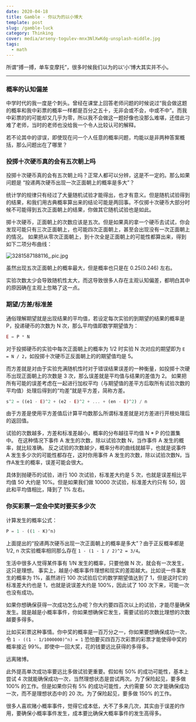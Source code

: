 ```yaml
---
date: 2020-04-18
title: Gamble - 你以为的以小博大
template: post
slug: /gamble-luck
category: Thinking
cover: media/arseny-togulev-mnx3NlXwKdg-unsplash-middle.jpg
tags:
  - math
---
```


所谓“搏一搏，单车变摩托”，很多时候我们以为的以‘小’博大其实并不小。

---

### 概率的认知偏差

中学时代的我一度是个刺头。曾经在课堂上回答老师问题的时候说过“我会做这题的概率和我中彩票的概率一样都是百分之五十，无非会或不会，中或不中”。而我中彩票的的可能却又几乎为零，所以我不会做这一题好像也没那么难堪，还借此刁难了老师，当时的老师也没给我一个令人比较认可的解释。

若不论其中的谬误，即使现在问一个人任意的概率问题，均能以是非两种答案概括，那么问题出在了哪里？

### 投掷十次硬币真的会有五次朝上吗

投掷十次硬币真的会有五次朝上吗？正常人都可以分辨，这是不一定的。那么如果问题是 “投递两次硬币出现一次正面朝上的概率是多大”？

统计学的规律只有经过了大量随机试验才能得出，也才有意义。但是随机试验得到的结果，和我们用古典概率算出来的结论可能是两回事。不仅掷十次硬币大部分时候不可能得到五次正面朝上的结果，你做其它随机试验也是如此。

掷十次硬币，正面朝上的次数应该是五次。但是如果真的拿一个硬币去试试，你会发现可能只有三次正面朝上，也可能四次正面朝上，甚至会出现没有一次正面朝上的情况。
如果把从零次正面朝上，到十次全是正面朝上的可能性都算出来，得到如下二项分布曲线：

![3281587188116_.pic.jpg](https://i.loli.net/2020/04/18/Evufds9KiYX23qP.jpg)

虽然出现五次正面朝上的概率最大，但是概率也只是在 0.25(0.246) 左右。

实验次数太少会导致随机性太大，而这导致很多人存在主观认知偏差，都明白其中的原因确在主观上忽略了这一点。

### 期望/方差/标准差

通俗理解期望就是出现结果的平均值，若设定每次实验的到期望的结果的概率是 P，投递硬币的次数为 N 次，那么平均值即数学期望值为：

```js
E = P * N
```

对于投掷硬币的实验中每次正面朝上的概率为 1/2 时实验 N 次对应的期望即为 `E = N / 2`，如投掷十次硬币正反面朝上的的期望值均是 5。

而方差就是对由于实验充满随机性时对于错误结果误差的一种衡量，如投掷十次硬币出现正面朝上的次数是 3 次，那么误差就是平均值与结果的差值为 2。
如果把所有可能的误差考虑在一起进行加权平均（与期望值的差平方后取所有试验次数的平均值）处理后得到的“均差”就是平方差，简称方差。

```js
s^2 = ((e1 - E)^2 + (e2 - E)^2 + ... + (en - E)^2) / n
```

由于方差是使用平方差值后计算平均数那么所谓标准差就是对方差进行开根处理后的返回值。

试验的次数越多，方差和标准差越小，概率的分布越往平均值 N * P 的位置集中。
在这种情况下事件 A 发生的次数，除以试验次数 N，当作事件 A 发生的概率，就比较准确。
反之试验的次数越少，概率分布的曲线就越平，也就是说事件 A 发生多少次的可能性都存在，这时你用事件 A 发生的次数，除以试验次数N，当作A发生的概率，误差可能会很大。

具体到抛硬币的试验，进行 100 次试验，标准差大约是 5 次，也就是误差相比平均值 50 大约是 10%。但是如果我们做 10000 次试验，标准差大约只有 50，因此和平均值相比，降到了 1% 左右。

### 你买彩票一定会中奖时要买多少次

计算发生的概率公式：

```js
P = 1 - ((1 - K)^n)
```

上面提出的“投递两次硬币出现一次正面朝上的概率是多大”？由于正反概率都是 1/2, n 次实验概率相同那么存在 `1 - (1 - 1 / 2)^2 = 3/4`。

生活中很多人觉得某件事有 1/N 发生的概率，只要他做 N 次，就会有一次发生，这只是理想。
事实上，越是小概率事件理想和现实的差距越大。比如说一件事发生的概率为 1%，虽然进行 100 次试验后它的数学期望值达到了 1，但是这时它的标准差大约也是 1，也就是说误差大约是 100%，因此试了 100 次下来，可能一次也没有成功。

如果你想确保获得一次成功怎么办呢？你大约要四百次以上的试验，才能尽量确保发生。就是越是小概率事件，你如果想确保它发生，需要试验的次数比理想的次数越要多得多。

比如买彩票这种事情。你中奖的概率是一百万分之一，你如果要想确保成功一次，令 `1 - ((1 - 1/1000000)^n) = 1` 恐怕要买四百万次彩票的彩票才能使得中奖的概率接近 99%。即使中一回大奖，花的钱要远比获得的多得多。

远离赌博。

此外提高单次成功率要远比多做试验更重要。假如有 50% 的成功可能性，基本上尝试 4 次就能确保成功一次，当然理想状态是尝试两次。为了保险起见，要多做 100% 的工作。但是如果你只有 5% 的成功可能性，大约需要 50 次才能确保成功一次，而不是理想状态中的 20 次。为了保险起见，要多做 150% 的工作。

很多人喜欢赌小概率事件，觉得它成本低，大不了多来几次，其实由于误差的作用，要确保小概率事件发生，成本要比确保大概率事件的发生高得多。
